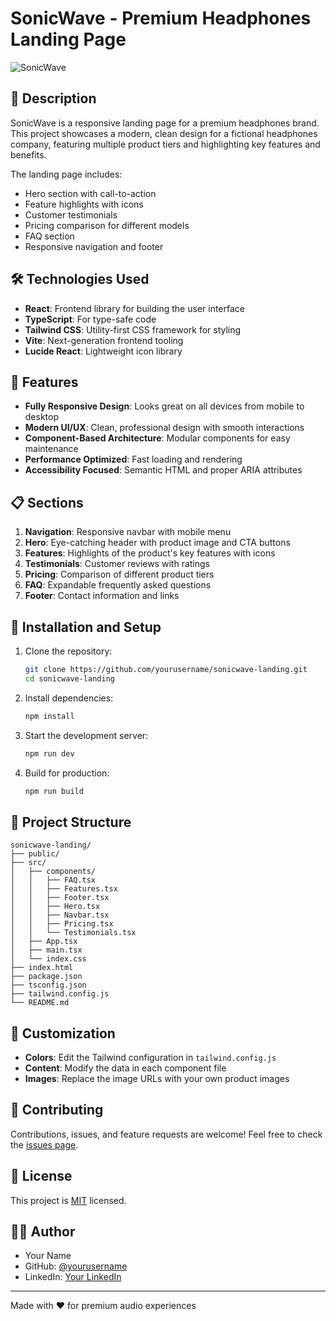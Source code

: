 # SonicWave - Premium Headphones Landing Page

![SonicWave](https://images.unsplash.com/photo-1505740420928-5e560c06d30e?ixlib=rb-4.0.3&ixid=M3wxMjA3fDB8MHxwaG90by1wYWdlfHx8fGVufDB8fHx8fA%3D%3D&auto=format&fit=crop&w=1000&q=80)



## 📖 Description

SonicWave is a responsive landing page for a premium headphones brand. This project showcases a modern, clean design for a fictional headphones company, featuring multiple product tiers and highlighting key features and benefits.

The landing page includes:

- Hero section with call-to-action
- Feature highlights with icons
- Customer testimonials
- Pricing comparison for different models
- FAQ section
- Responsive navigation and footer

## 🛠️ Technologies Used

- **React**: Frontend library for building the user interface
- **TypeScript**: For type-safe code
- **Tailwind CSS**: Utility-first CSS framework for styling
- **Vite**: Next-generation frontend tooling
- **Lucide React**: Lightweight icon library

## 🚀 Features

- **Fully Responsive Design**: Looks great on all devices from mobile to desktop
- **Modern UI/UX**: Clean, professional design with smooth interactions
- **Component-Based Architecture**: Modular components for easy maintenance
- **Performance Optimized**: Fast loading and rendering
- **Accessibility Focused**: Semantic HTML and proper ARIA attributes

## 📋 Sections

1. **Navigation**: Responsive navbar with mobile menu
2. **Hero**: Eye-catching header with product image and CTA buttons
3. **Features**: Highlights of the product's key features with icons
4. **Testimonials**: Customer reviews with ratings
5. **Pricing**: Comparison of different product tiers
6. **FAQ**: Expandable frequently asked questions
7. **Footer**: Contact information and links

## 🔧 Installation and Setup

1. Clone the repository:
   ```bash
   git clone https://github.com/yourusername/sonicwave-landing.git
   cd sonicwave-landing
   ```

2. Install dependencies:
   ```bash
   npm install
   ```

3. Start the development server:
   ```bash
   npm run dev
   ```

4. Build for production:
   ```bash
   npm run build
   ```

## 📝 Project Structure

```
sonicwave-landing/
├── public/
├── src/
│   ├── components/
│   │   ├── FAQ.tsx
│   │   ├── Features.tsx
│   │   ├── Footer.tsx
│   │   ├── Hero.tsx
│   │   ├── Navbar.tsx
│   │   ├── Pricing.tsx
│   │   └── Testimonials.tsx
│   ├── App.tsx
│   ├── main.tsx
│   └── index.css
├── index.html
├── package.json
├── tsconfig.json
├── tailwind.config.js
└── README.md
```

## 🎨 Customization

- **Colors**: Edit the Tailwind configuration in `tailwind.config.js`
- **Content**: Modify the data in each component file
- **Images**: Replace the image URLs with your own product images

## 🤝 Contributing

Contributions, issues, and feature requests are welcome! Feel free to check the [issues page](#).

## 📄 License

This project is [MIT](LICENSE) licensed.

## 👨‍💻 Author

- Your Name
- GitHub: [@yourusername](https://github.com/yourusername)
- LinkedIn: [Your LinkedIn](https://linkedin.com/in/yourprofile)

---

Made with ❤️ for premium audio experiences
